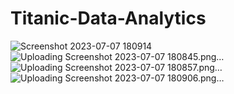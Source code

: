 # Titanic-Data-Analytics

![Screenshot 2023-07-07 180914](https://github.com/NikhilManglik/Titanic-Data-Analytics/assets/73818714/707b341e-f686-4777-803e-8e9a6445925f)
![Uploading Screenshot 2023-07-07 180845.png…]()
![Uploading Screenshot 2023-07-07 180857.png…]()
![Uploading Screenshot 2023-07-07 180906.png…]()
